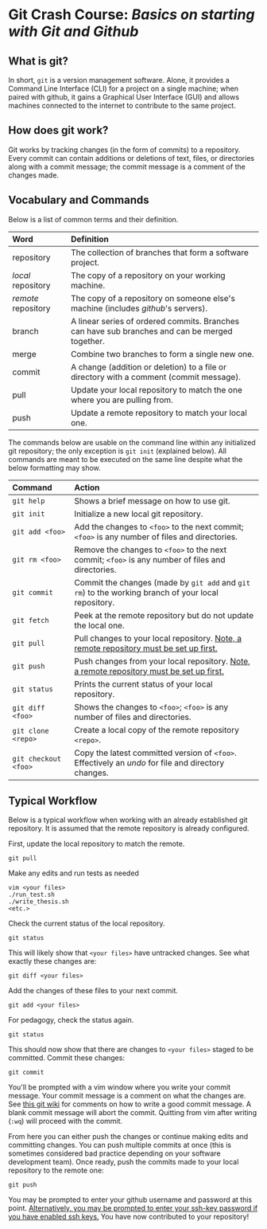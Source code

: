 # Git Crash Course: _Basics on starting with Git and Github_

## What is git?
In short, `git` is a version management software. 
Alone, it provides a Command Line Interface (CLI) for a project
on a single machine;
when paired with github, 
it gains a Graphical User Interface (GUI) and 
allows machines connected to the internet to contribute to the same project.

## How does git work?
Git works by tracking changes (in the form of commits) to a repository.
Every commit can contain additions or deletions of text, files, or directories
along with a commit message;
the commit message is a comment of the changes made.

## Vocabulary and Commands

Below is a list of common terms and their definition.

| Word | Definition |
| :--- | :--- |
| repository | The collection of branches that form a software project.  |
| _local_ repository | The copy of a repository on your working machine. |
| _remote_ repository | The copy of a repository on someone else's machine (includes _github_'s servers). |
| branch | A linear series of ordered commits. Branches can have sub branches and can be merged together. |
| merge  | Combine two branches to form a single new one. |
| commit | A change (addition or deletion) to a file or directory with a comment (commit message). |
| pull | Update your local repository to match the one where you are pulling from. |
| push | Update a remote repository to match your local one. |

The commands below are usable on the command line within any 
initialized git repository; 
the only exception is `git init` (explained below).
All commands are meant to be executed on the same line despite what the below formatting may show.

| Command | Action |
| :--- | :--- |
| `git help` | Shows a brief message on how to use git. |
| `git init` | Initialize a new local git repository. |
| `git add <foo>`  | Add the changes to `<foo>` to the next commit; `<foo>` is any number of files and directories. |
| `git rm <foo>`   | Remove the changes to `<foo>` to the next commit; `<foo>` is any number of files and directories. |
| `git commit`     | Commit the changes (made by `git add` and `git rm`) to the working branch of your local repository. |
| `git fetch`      | Peek at the remote repository but do not update the local one. |
| `git pull`       | Pull changes to your local repository. [Note, a remote repository must be set up first.](https://help.github.com/articles/adding-a-remote/) |
| `git push`       | Push changes from your local repository. [Note, a remote repository must be set up first.](https://help.github.com/articles/adding-a-remote/) |
| `git status`     | Prints the current status of your local repository. |
| `git diff <foo>` | Shows the changes to `<foo>`; `<foo>` is any number of files and directories. |
| `git clone <repo>` | Create a local copy of the remote repository `<repo>`. |
| `git checkout <foo>` | Copy the latest committed version of `<foo>`. Effectively an _undo_ for file and directory changes. |

## Typical Workflow
Below is a typical workflow when working with an already established git repository.
It is assumed that the remote repository is already configured.

First, update the local repository to match the remote.
```
git pull 
```

Make any edits and run tests as needed
```
vim <your files>
./run_test.sh 
./write_thesis.sh
<etc.>
```

Check the current status of the local repository.
```
git status
```

This will likely show that `<your files>` have untracked changes.
See what exactly these changes are:
```
git diff <your files>
```

Add the changes of these files to your next commit.
```
git add <your files>
```

For pedagogy, check the status again.
```
git status
```

This should now show that there are changes to `<your files>` staged
to be committed. 
Commit these changes:
```
git commit
```
You'll be prompted with a vim window where you write your commit message.
Your commit message is a comment on what the changes are.
See [this git wiki](https://github.com/trein/dev-best-practices/wiki/Git-Commit-Best-Practices)
for comments on how to write a good commit message.
A blank commit message will abort the commit.
Quitting from vim after writing (`:wq`) will proceed with the commit.

From here you can either push the changes or continue making edits and committing changes. 
You can push multiple commits at once 
(this is sometimes considered bad practice depending on your software development team).
Once ready, push the commits made to your local repository to the remote one:
```
git push
```

You may be prompted to enter your github username and password at this point.
[Alternatively, you may be prompted to enter your ssh-key password if 
you have enabled ssh keys.](https://help.github.com/articles/connecting-to-github-with-ssh/)
You have now contributed to your repository!
